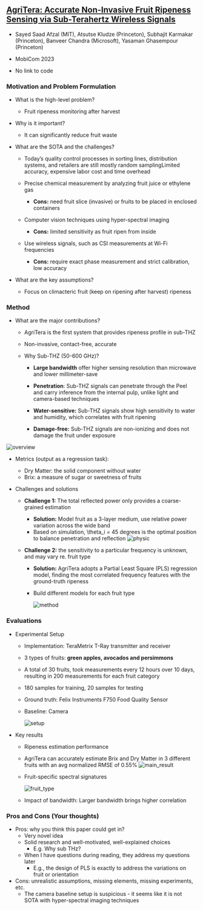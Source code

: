 ## [AgriTera: Accurate Non-Invasive Fruit Ripeness Sensing via Sub-Terahertz Wireless Signals](https://dl.acm.org/doi/10.1145/3570361.3613275)

* Sayed Saad Afzal (MIT), Atsutse Kludze (Princeton), Subhajit Karmakar (Princeton), Banveer Chandra (Microsoft), Yasaman Ghasempour (Princeton)

* MobiCom 2023

* No link to code

### Motivation and Problem Formulation

* What is the high-level problem?
  * Fruit ripeness monitoring after harvest

* Why is it important?
  * It can significantly reduce fruit waste

* What are the SOTA and the challenges?
  * Today’s quality control processes in sorting lines, distribution systems, and retailers are still mostly random samplingLimited accuracy, expensive labor cost and time overhead
  * Precise chemical measurement by analyzing fruit juice or ethylene gas
    * **Cons:** need fruit slice (invasive) or fruits to be placed in enclosed containers

  * Computer vision techniques using hyper-spectral imaging
    * **Cons:** limited sensitivity as fruit ripen from inside

  * Use wireless signals, such as CSI measurements at Wi-Fi frequencies
    * **Cons:** require exact phase measurement and strict calibration, low accuracy

* What are the key assumptions?
  * Focus on climacteric fruit (keep on ripening after harvest) ripeness


### Method

* What are the major contributions?
  * AgriTera is the first system that provides ripeness profile in sub-THZ

  * Non-invasive, contact-free, accurate

  * Why Sub-THZ (50-600 GHz)?
    * **Large bandwidth** offer higher sensing resolution than microwave and lower millimeter-save

    * **Penetration**: Sub-THZ signals can penetrate through the Peel and carry inference from the internal pulp, unlike light and camera-based techniques

    * **Water-sensitive:** Sub-THZ signals show high sensitivity to water and humidity, which correlates with fruit ripening

    * **Damage-free:** Sub-THZ signals are non-ionizing and does not damage the fruit under exposure


![overview](./overview.png)

* Metrics (output as a regression task):

  * Dry Matter: the solid component without water
  * Brix: a measure of sugar or sweetness of fruits

* Challenges and solutions

  * **Challenge 1:** The total reflected power only provides a coarse-grained estimation

    * **Solution:** Model fruit as a 3-layer medium, use relative power variation across the wide band
    * Based on simulation, \theta_i = 45 degrees is the optimal position to balance penetration and reflection
      ![physic](./physic.png)

  * **Challenge 2:** the sensitivity to a particular frequency is unknown, and may vary re. fruit type

    * **Solution:** AgriTera adopts a Partial Least Square (PLS) regression model, finding the most correlated frequency features with the ground-truth ripeness

    * Build different models for each fruit type

      ![method](./method.png)

### Evaluations

* Experimental Setup

  * Implementation: TeraMetrix T-Ray transmitter and receiver
  * 3 types of fruits: **green apples, avocados and persimmons**
  * A total of 30 fruits, took measurements every 12 hours over 10 days, resulting in 200 measurements for each fruit category
  * 180 samples for training, 20 samples for testing
  * Ground truth: Felix Instruments F750 Food Quality Sensor
  * Baseline: Camera

    ![setup](./setup.png)

* Key results

  * Ripeness estimation performance

  * AgriTera can accurately estimate Brix and Dry Matter in 3 different fruits with an avg normalized RMSE of 0.55%
    ![main_result](./main_result.png)

  * Fruit-specific spectral signatures

    ![fruit_type](./fruit_type.png)

  * Impact of bandwidth: Larger bandwidth brings higher  correlation


### Pros and Cons (Your thoughts)

* Pros: why you think this paper could get in?
  * Very novel idea
  * Solid research and well-motivated, well-explained choices
    * E.g. Why sub THz?
  * When I have questions during reading, they address my questions later
    * E.g., the design of PLS is exactly to address the variations on fruit or orientation
* Cons: unrealistic assumptions, missing elements, missing experiments, etc.
  * The camera baseline setup is suspicious - it seems like it is not SOTA with hyper-spectral imaging techniques